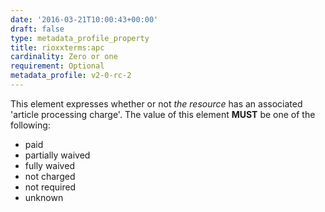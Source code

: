 ```yaml
---
date: '2016-03-21T10:00:43+00:00'
draft: false
type: metadata_profile_property
title: rioxxterms:apc
cardinality: Zero or one
requirement: Optional
metadata_profile: v2-0-rc-2
---
```

This element expresses whether or not *the resource* has an associated &#39;article processing charge&#39;. The value of this element **MUST** be one of the following:

* paid
* partially waived
* fully waived
* not charged
* not required
* unknown
